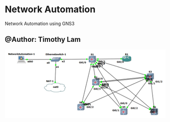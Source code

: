 # Network Automation
 Network Automation using GNS3
 
 ## @Author: Timothy Lam

<img src="Network_Automation_gns3.png">
